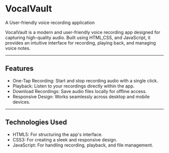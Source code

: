 # VocalVault
A User-friendly voice recording application


VocalVault is a modern and user-friendly voice recording app designed for capturing high-quality audio. Built using HTML,CSS, and JavaScript, it provides an intuitive interface for recording, playing back, and managing voice notes.

---

## Features

- One-Tap Recording: Start and stop recording audio with a single click.
- Playback: Listen to your recordings directly within the app.
- Download Recordings: Save audio files locally for offline access.
- Responsive Design: Works seamlessly across desktop and mobile devices.

---

## Technologies Used

- HTML5: For structuring the app's interface.
- CSS3: For creating a sleek and responsive design.
- JavaScript: For handling recording, playback, and file management.


